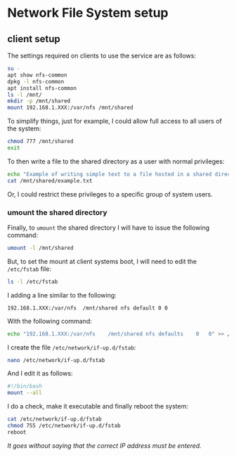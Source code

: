 # Network File System setup

## client setup

The settings required on clients to use the service are as follows:

```bash
su -
apt show nfs-common
dpkg -l nfs-common
apt install nfs-common
ls -l /mnt/
mkdir -p /mnt/shared
mount 192.168.1.XXX:/var/nfs /mnt/shared
```

To simplify things, just for example, I could allow full access to all users of the system:

```bash
chmod 777 /mnt/shared
exit
```

To then write a file to the shared directory as a user with normal privileges:

```bash
echo "Example of writing simple text to a file hosted in a shared directory using NFS." > /mnt/shared/example.txt
cat /mnt/shared/example.txt
```

Or, I could restrict these privileges to a specific group of system users.

### umount the shared directory

Finally, to `umount` the shared directory I will have to issue the following command:

```bash
umount -l /mnt/shared
```

But, to set the mount at client systems boot, I will need to edit the `/etc/fstab` file: 

```bash
ls -l /etc/fstab
```

I adding a line similar to the following:

```text
192.168.1.XXX:/var/nfs  /mnt/shared nfs default 0 0
```

With the following command:

```bash
echo "192.168.1.XXX:/var/nfs	/mnt/shared	nfs	defaults	0	0" >> /etc/fstab
```

I create the file `/etc/network/if-up.d/fstab`:


```bash
nano /etc/network/if-up.d/fstab
```

And I edit it as follows:

```bash
#!/bin/bash
mount --all
```

I do a check, make it executable and finally reboot the system:

```bash
cat /etc/network/if-up.d/fstab
chmod 755 /etc/network/if-up.d/fstab
reboot
```

*It goes without saying that the correct IP address must be entered.*
